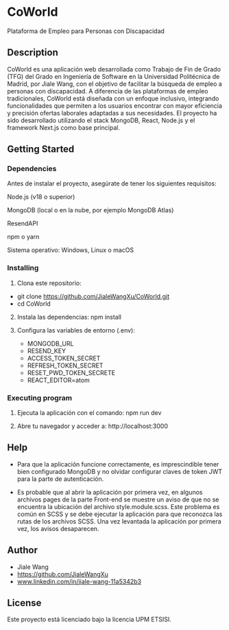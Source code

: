 # CoWorld

Plataforma de Empleo para Personas con Discapacidad

## Description

CoWorld es una aplicación web desarrollada como Trabajo de Fin de Grado (TFG) del Grado en Ingeniería de Software en la Universidad Politécnica de Madrid, por Jiale Wang, con el objetivo de facilitar la búsqueda de empleo a personas con discapacidad.
A diferencia de las plataformas de empleo tradicionales, CoWorld está diseñada con un enfoque inclusivo, integrando funcionalidades que permiten a los usuarios encontrar con mayor eficiencia y precisión ofertas laborales adaptadas a sus necesidades.
El proyecto ha sido desarrollado utilizando el stack MongoDB, React, Node.js y el framework Next.js como base principal.

## Getting Started

### Dependencies

Antes de instalar el proyecto, asegúrate de tener los siguientes requisitos:

Node.js (v18 o superior)

MongoDB (local o en la nube, por ejemplo MongoDB Atlas)

ResendAPI

npm o yarn

Sistema operativo: Windows, Linux o macOS

### Installing

1. Clona este repositorio:
   
  - git clone https://github.com/JialeWangXu/CoWorld.git
  - cd CoWorld

2. Instala las dependencias: npm install
   
3. Configura las variables de entorno (.env):
   - MONGODB_URL
   - RESEND_KEY
   - ACCESS_TOKEN_SECRET 
   - REFRESH_TOKEN_SECRET
   - RESET_PWD_TOKEN_SECRETE
   - REACT_EDITOR=atom

### Executing program

1. Ejecuta la aplicación con el comando: npm run dev

2. Abre tu navegador y acceder a: http://localhost:3000

## Help

- Para que la aplicación funcione correctamente, es imprescindible tener bien configurado MongoDB y no olvidar configurar claves de token JWT para la parte de autenticación.

- Es probable que al abrir la aplicación por primera vez, en algunos archivos pages de la parte Front-end se muestre un aviso de que no se encuentra la ubicación del archivo style.module.scss. Este problema es común en SCSS y se debe ejecutar la aplicación para que reconozca las rutas de los archivos SCSS. Una vez levantada la aplicación por primera vez, los avisos desaparecen. 

## Author

- Jiale Wang
- https://github.com/JialeWangXu
- www.linkedin.com/in/jiale-wang-11a5342b3

## License

Este proyecto está licenciado bajo la licencia UPM ETSISI.

